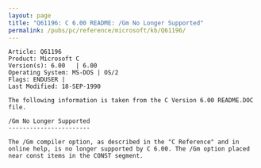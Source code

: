 ```yaml
---
layout: page
title: "Q61196: C 6.00 README: /Gm No Longer Supported"
permalink: /pubs/pc/reference/microsoft/kb/Q61196/
---
```


	Article: Q61196
	Product: Microsoft C
	Version(s): 6.00   | 6.00
	Operating System: MS-DOS | OS/2
	Flags: ENDUSER |
	Last Modified: 18-SEP-1990
	
	The following information is taken from the C Version 6.00 README.DOC
	file.
	
	/Gm No Longer Supported
	-----------------------
	
	The /Gm compiler option, as described in the "C Reference" and in
	online help, is no longer supported by C 6.00. The /Gm option placed
	near const items in the CONST segment.

